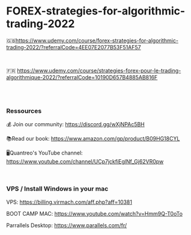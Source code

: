 # FOREX-strategies-for-algorithmic-trading-2022
🇬🇧https://www.udemy.com/course/forex-strategies-for-algorithmic-trading-2022/?referralCode=4EE07E2077B53F51AF57


<br> 

🇫🇷 https://www.udemy.com/course/strategies-forex-pour-le-trading-algorithmique-2022/?referralCode=10190D657B4885AB816F

<br>
<br>

### Ressources

💰 Join our community: https://discord.gg/wXjNPAc5BH

📚Read our book: https://www.amazon.com/gp/product/B09HG18CYL 

🖥️Quantreo's YouTube channel: https://www.youtube.com/channel/UCp7jckfiEglNf_Gj62VR0pw

<br>

### VPS / Install Windows in your mac

VPS: https://billing.virmach.com/aff.php?aff=10381

BOOT CAMP MAC: https://www.youtube.com/watch?v=Hmm9Q-T0oTo

Parrallels Desktop: https://www.parallels.com/fr/
